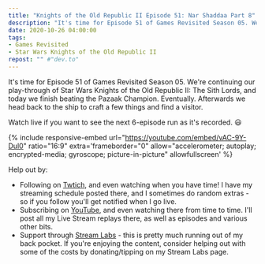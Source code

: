 ```yaml
---
title: "Knights of the Old Republic II Episode 51: Nar Shaddaa Part 8"
description: "It's time for Episode 51 of Games Revisited Season 05. We're continuing our play-through of Star Wars Knights of the Old Republic II: The Sith Lords, and today we finish beating the Pazaak Champion. Eventually. Afterwards we head back to the ship to craft a few things and find a visitor."
date: 2020-10-26 04:00:00
tags:
- Games Revisited
- Star Wars Knights of the Old Republic II
repost: "" #"dev.to"
---
```


It's time for Episode 51 of Games Revisited Season 05. We're continuing our play-through of Star Wars Knights of the Old Republic II: The Sith Lords, and today we finish beating the Pazaak Champion. Eventually. Afterwards we head back to the ship to craft a few things and find a visitor.

Watch live if you want to see the next 6-episode run as it's recorded. :smiley:
<!--more-->

{% include responsive-embed url="https://youtube.com/embed/vAC-9Y-Dul0" ratio="16:9" extra='frameborder="0" allow="accelerometer; autoplay; encrypted-media; gyroscope; picture-in-picture" allowfullscreen' %}

Help out by:
 * Following on [Twtich](https://twitch.tv/AnonJr_Live), and even watching when you have time! I have my streaming schedule posted there, and I sometimes do random extras - so if you follow you'll get notified when I go live.
 * Subscribing on [YouTube](http://www.youtube.com/channel/UCXafqhKHbkSUIrq0LAuu0tw), and even watching there from time to time. I'll post all my Live Stream replays there, as well as episodes and various other bits.
 * Support through [Stream Labs](https://streamlabs.com/anonjr_live) - this is pretty much running out of my back pocket. If you're enjoying the content, consider helping out with some of the costs by donating/tipping on my Stream Labs page.